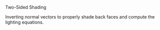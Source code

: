 Two-Sided Shading

Inverting normal vectors to properly shade back faces and compute the lighting equations.